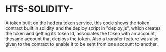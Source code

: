 # HTS-SOLIDITY-
A token built on the hedera token service,
this code shows the token contract built in solidity and the deploy script in "deploy.js", which creates the token and getting its token Id,
associates the token with an account, thesame account that deploys the token.
Also a transfer feature was also given to the contract to enable it to be sent from one account to another.
